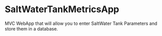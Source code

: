 # SaltWaterTankMetricsApp
MVC WebApp that will allow you to enter SaltWater Tank Parameters and store them in a database.
